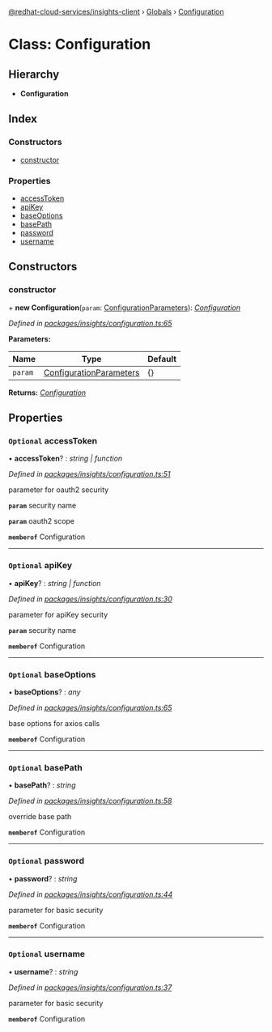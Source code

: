[@redhat-cloud-services/insights-client](../README.md) › [Globals](../globals.md) › [Configuration](configuration.md)

# Class: Configuration

## Hierarchy

* **Configuration**

## Index

### Constructors

* [constructor](configuration.md#constructor)

### Properties

* [accessToken](configuration.md#optional-accesstoken)
* [apiKey](configuration.md#optional-apikey)
* [baseOptions](configuration.md#optional-baseoptions)
* [basePath](configuration.md#optional-basepath)
* [password](configuration.md#optional-password)
* [username](configuration.md#optional-username)

## Constructors

###  constructor

\+ **new Configuration**(`param`: [ConfigurationParameters](../interfaces/configurationparameters.md)): *[Configuration](configuration.md)*

*Defined in [packages/insights/configuration.ts:65](https://github.com/leSamo/javascript-clients/blob/master/packages/insights/configuration.ts#L65)*

**Parameters:**

Name | Type | Default |
------ | ------ | ------ |
`param` | [ConfigurationParameters](../interfaces/configurationparameters.md) | {} |

**Returns:** *[Configuration](configuration.md)*

## Properties

### `Optional` accessToken

• **accessToken**? : *string | function*

*Defined in [packages/insights/configuration.ts:51](https://github.com/leSamo/javascript-clients/blob/master/packages/insights/configuration.ts#L51)*

parameter for oauth2 security

**`param`** security name

**`param`** oauth2 scope

**`memberof`** Configuration

___

### `Optional` apiKey

• **apiKey**? : *string | function*

*Defined in [packages/insights/configuration.ts:30](https://github.com/leSamo/javascript-clients/blob/master/packages/insights/configuration.ts#L30)*

parameter for apiKey security

**`param`** security name

**`memberof`** Configuration

___

### `Optional` baseOptions

• **baseOptions**? : *any*

*Defined in [packages/insights/configuration.ts:65](https://github.com/leSamo/javascript-clients/blob/master/packages/insights/configuration.ts#L65)*

base options for axios calls

**`memberof`** Configuration

___

### `Optional` basePath

• **basePath**? : *string*

*Defined in [packages/insights/configuration.ts:58](https://github.com/leSamo/javascript-clients/blob/master/packages/insights/configuration.ts#L58)*

override base path

**`memberof`** Configuration

___

### `Optional` password

• **password**? : *string*

*Defined in [packages/insights/configuration.ts:44](https://github.com/leSamo/javascript-clients/blob/master/packages/insights/configuration.ts#L44)*

parameter for basic security

**`memberof`** Configuration

___

### `Optional` username

• **username**? : *string*

*Defined in [packages/insights/configuration.ts:37](https://github.com/leSamo/javascript-clients/blob/master/packages/insights/configuration.ts#L37)*

parameter for basic security

**`memberof`** Configuration
